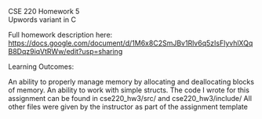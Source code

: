 CSE 220 Homework 5  
Upwords variant in C

Full homework description here:
https://docs.google.com/document/d/1M6x8C2SmJBv1Rlv6q5zIsFlyvhlXQqB8Dqz9iqVtRWw/edit?usp=sharing

Learning Outcomes:

An ability to properly manage memory by allocating and deallocating blocks of memory.
An ability to work with simple structs.
The code I wrote for this assignment can be found in cse220_hw3/src/ and cse220_hw3/include/
All other files were given by the instructor as part of the assignment template
